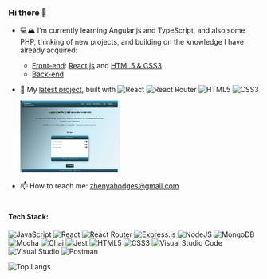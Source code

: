 ### Hi there 👋

<!--
**zhenyahodges/zhenyahodges** is a ✨ _special_ ✨ repository because its `README.md` (this file) appears on your GitHub profile.

Here are some ideas to get you started:

- 🔭 I’m currently working on ...
- 👯 I’m looking to collaborate on ...
- 🤔 I’m looking for help with ...
- 💬 Ask me about ...
- 😄 Pronouns: ...
- ⚡ Fun fact: ...
-->

- 💻🏔️ I’m currently learning Angular.js and TypeScript, and also some PHP, thinking of new projects, and building on the knowledge I have already acquired:
  
     + [Front-end](https://github.com/zhenyahodges/SoftUni-Courses/tree/main/Front_End): [React.js](https://github.com/zhenyahodges/SoftUni-Courses/tree/main/Front_End/REACT/REACT-PRACTICE) and [HTML5 & CSS3](https://github.com/zhenyahodges/SoftUni-Courses/tree/main/Front_End/HTML_CSS)
     + [Back-end](https://github.com/zhenyahodges/SoftUni-Courses/tree/main/JS_BackEnd)
      
- 🔭 My [latest project](https://github.com/zhenyahodges/SuggestIt), built with ![React](https://img.shields.io/badge/react-%2320232a.svg?style=for-the-badge&logo=react&logoColor=%2361DAFB)
![React Router](https://img.shields.io/badge/React_Router-CA4245?style=for-the-badge&logo=react-router&logoColor=white) ![HTML5](https://img.shields.io/badge/html5-%23E34F26.svg?style=for-the-badge&logo=html5&logoColor=white)
![CSS3](https://img.shields.io/badge/css3-%231572B6.svg?style=for-the-badge&logo=css3&logoColor=white)
  
  <a href="https://github.com/zhenyahodges/SuggestIt">
  <img style="width:200px;height:auto"  alt="SuggestIt React Project" src="https://github.com/zhenyahodges/SuggestIt/blob/main/readme-res/SuggestIt%20(Small).png">
 </a>
  
- 📫 How to reach me: zhenyahodges@gmail.com
#

 #### Tech Stack:
![JavaScript](https://img.shields.io/badge/javascript-%23323330.svg?style=for-the-badge&logo=javascript&logoColor=%23F7DF1E) 
![React](https://img.shields.io/badge/react-%2320232a.svg?style=for-the-badge&logo=react&logoColor=%2361DAFB)
![React Router](https://img.shields.io/badge/React_Router-CA4245?style=for-the-badge&logo=react-router&logoColor=white) 
![Express.js](https://img.shields.io/badge/express.js-%23404d59.svg?style=for-the-badge&logo=express&logoColor=%2361DAFB) 
![NodeJS](https://img.shields.io/badge/node.js-6DA55F?style=for-the-badge&logo=node.js&logoColor=white)
![MongoDB](https://img.shields.io/badge/MongoDB-%234ea94b.svg?style=for-the-badge&logo=mongodb&logoColor=white)
![Mocha](https://img.shields.io/badge/-mocha-%238D6748?style=for-the-badge&logo=mocha&logoColor=white) 
![Chai](https://img.shields.io/badge/Chai-A30701.svg?style=for-the-badge&logo=Chai&logoColor=white)
![Jest](https://img.shields.io/badge/Jest-C21325.svg?style=for-the-badge&logo=Jest&logoColor=white)
![HTML5](https://img.shields.io/badge/html5-%23E34F26.svg?style=for-the-badge&logo=html5&logoColor=white)
![CSS3](https://img.shields.io/badge/css3-%231572B6.svg?style=for-the-badge&logo=css3&logoColor=white)
![Visual Studio Code](https://img.shields.io/badge/Visual%20Studio%20Code-0078d7.svg?style=for-the-badge&logo=visual-studio-code&logoColor=white)
![Visual Studio](https://img.shields.io/badge/Visual%20Studio-5C2D91.svg?style=for-the-badge&logo=visual-studio&logoColor=white) 
![Postman](https://img.shields.io/badge/Postman-FF6C37.svg?style=for-the-badge&logo=Postman&logoColor=white)


![Top Langs](https://github-readme-stats.vercel.app/api/top-langs/?username=zhenyahodges&layout=compact&hide_progress=false&theme=vision-friendly-dark)
